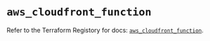 # `aws_cloudfront_function`

Refer to the Terraform Registory for docs: [`aws_cloudfront_function`](https://registry.terraform.io/providers/hashicorp/aws/5.31.0/docs/resources/cloudfront_function).
